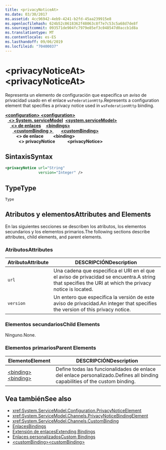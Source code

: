 ```yaml
---
title: <privacyNoticeAt>
ms.date: 03/30/2017
ms.assetid: 4cc96942-4eb9-4241-b2fd-45aa239915e8
ms.openlocfilehash: 624b52c0618362f48063c8f7e7c53c5a68d7de8f
ms.sourcegitcommit: 093571de904fc7979e85ef3c048547d0accb1d8a
ms.translationtype: MT
ms.contentlocale: es-ES
ms.lasthandoff: 09/06/2019
ms.locfileid: "70400037"
---
```

# <a name="privacynoticeat"></a><span data-ttu-id="911e3-101">\<privacyNoticeAt></span><span class="sxs-lookup"><span data-stu-id="911e3-101">\<privacyNoticeAt></span></span>
<span data-ttu-id="911e3-102">Representa un elemento de configuración que especifica un aviso de privacidad usado en el enlace `wsFederationHttp`.</span><span class="sxs-lookup"><span data-stu-id="911e3-102">Represents a configuration element that specifies a privacy notice used in `wsFederationHttp` binding.</span></span>  
  
<span data-ttu-id="911e3-103">[ **\<configuration>** ](../configuration-element.md)</span><span class="sxs-lookup"><span data-stu-id="911e3-103">[**\<configuration>**](../configuration-element.md)</span></span>\
<span data-ttu-id="911e3-104">&nbsp;&nbsp;[ **\<> System. serviceModel**](system-servicemodel.md)</span><span class="sxs-lookup"><span data-stu-id="911e3-104">&nbsp;&nbsp;[**\<system.serviceModel>**](system-servicemodel.md)</span></span>\
<span data-ttu-id="911e3-105">&nbsp;&nbsp;&nbsp;&nbsp;[ **\<> de enlaces**](bindings.md)</span><span class="sxs-lookup"><span data-stu-id="911e3-105">&nbsp;&nbsp;&nbsp;&nbsp;[**\<bindings>**](bindings.md)</span></span>\
<span data-ttu-id="911e3-106">&nbsp;&nbsp;&nbsp;&nbsp;&nbsp;&nbsp;[ **\<customBinding >** ](custombinding.md)</span><span class="sxs-lookup"><span data-stu-id="911e3-106">&nbsp;&nbsp;&nbsp;&nbsp;&nbsp;&nbsp;[**\<customBinding>**](custombinding.md)</span></span>\
<span data-ttu-id="911e3-107">&nbsp;&nbsp;&nbsp;&nbsp;&nbsp;&nbsp;&nbsp;&nbsp; **\<> de enlace**</span><span class="sxs-lookup"><span data-stu-id="911e3-107">&nbsp;&nbsp;&nbsp;&nbsp;&nbsp;&nbsp;&nbsp;&nbsp;**\<binding>**</span></span>\
<span data-ttu-id="911e3-108">&nbsp;&nbsp;&nbsp;&nbsp;&nbsp;&nbsp;&nbsp;&nbsp;&nbsp;&nbsp; **\<> privacyNotice**</span><span class="sxs-lookup"><span data-stu-id="911e3-108">&nbsp;&nbsp;&nbsp;&nbsp;&nbsp;&nbsp;&nbsp;&nbsp;&nbsp;&nbsp;**\<privacyNotice>**</span></span>  
  
## <a name="syntax"></a><span data-ttu-id="911e3-109">Sintaxis</span><span class="sxs-lookup"><span data-stu-id="911e3-109">Syntax</span></span>  
  
```xml  
<privacyNotice url="String"
               version="Integer" />
```  
  
## <a name="type"></a><span data-ttu-id="911e3-110">Type</span><span class="sxs-lookup"><span data-stu-id="911e3-110">Type</span></span>  
 `Type`  
  
## <a name="attributes-and-elements"></a><span data-ttu-id="911e3-111">Atributos y elementos</span><span class="sxs-lookup"><span data-stu-id="911e3-111">Attributes and Elements</span></span>  
 <span data-ttu-id="911e3-112">En las siguientes secciones se describen los atributos, los elementos secundarios y los elementos primarios.</span><span class="sxs-lookup"><span data-stu-id="911e3-112">The following sections describe attributes, child elements, and parent elements.</span></span>  
  
### <a name="attributes"></a><span data-ttu-id="911e3-113">Atributos</span><span class="sxs-lookup"><span data-stu-id="911e3-113">Attributes</span></span>  
  
|<span data-ttu-id="911e3-114">Atributo</span><span class="sxs-lookup"><span data-stu-id="911e3-114">Attribute</span></span>|<span data-ttu-id="911e3-115">DESCRIPCIÓN</span><span class="sxs-lookup"><span data-stu-id="911e3-115">Description</span></span>|  
|---------------|-----------------|  
|`url`|<span data-ttu-id="911e3-116">Una cadena que especifica el URI en el que el aviso de privacidad se encuentra.</span><span class="sxs-lookup"><span data-stu-id="911e3-116">A string that specifies the URI at which the privacy notice is located.</span></span>|  
|`version`|<span data-ttu-id="911e3-117">Un entero que especifica la versión de este aviso de privacidad.</span><span class="sxs-lookup"><span data-stu-id="911e3-117">An integer that specifies the version of this privacy notice.</span></span>|  
  
### <a name="child-elements"></a><span data-ttu-id="911e3-118">Elementos secundarios</span><span class="sxs-lookup"><span data-stu-id="911e3-118">Child Elements</span></span>  
 <span data-ttu-id="911e3-119">Ninguno.</span><span class="sxs-lookup"><span data-stu-id="911e3-119">None.</span></span>  
  
### <a name="parent-elements"></a><span data-ttu-id="911e3-120">Elementos primarios</span><span class="sxs-lookup"><span data-stu-id="911e3-120">Parent Elements</span></span>  
  
|<span data-ttu-id="911e3-121">Elemento</span><span class="sxs-lookup"><span data-stu-id="911e3-121">Element</span></span>|<span data-ttu-id="911e3-122">DESCRIPCIÓN</span><span class="sxs-lookup"><span data-stu-id="911e3-122">Description</span></span>|  
|-------------|-----------------|  
|[<span data-ttu-id="911e3-123">\<binding></span><span class="sxs-lookup"><span data-stu-id="911e3-123">\<binding></span></span>](../../../misc/binding.md)|<span data-ttu-id="911e3-124">Define todas las funcionalidades de enlace del enlace personalizado.</span><span class="sxs-lookup"><span data-stu-id="911e3-124">Defines all binding capabilities of the custom binding.</span></span>|  
  
## <a name="see-also"></a><span data-ttu-id="911e3-125">Vea también</span><span class="sxs-lookup"><span data-stu-id="911e3-125">See also</span></span>

- <xref:System.ServiceModel.Configuration.PrivacyNoticeElement>
- <xref:System.ServiceModel.Channels.PrivacyNoticeBindingElement>
- <xref:System.ServiceModel.Channels.CustomBinding>
- [<span data-ttu-id="911e3-126">Enlaces</span><span class="sxs-lookup"><span data-stu-id="911e3-126">Bindings</span></span>](../../../wcf/bindings.md)
- [<span data-ttu-id="911e3-127">Extensión de enlaces</span><span class="sxs-lookup"><span data-stu-id="911e3-127">Extending Bindings</span></span>](../../../wcf/extending/extending-bindings.md)
- [<span data-ttu-id="911e3-128">Enlaces personalizados</span><span class="sxs-lookup"><span data-stu-id="911e3-128">Custom Bindings</span></span>](../../../wcf/extending/custom-bindings.md)
- [<span data-ttu-id="911e3-129">\<customBinding></span><span class="sxs-lookup"><span data-stu-id="911e3-129">\<customBinding></span></span>](custombinding.md)
